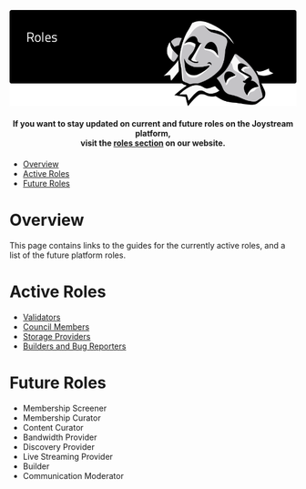 <p align="center"><img src="roles.png"></p>

<div align="center">
  <h4>If you want to stay updated on current and future roles on the Joystream platform, <br />
  visit the <a href="https://www.joystream.org/roles">roles section</a> on our website.<h4>
</div>

- [Overview](#overview)
- [Active Roles](#active-roles)
- [Future Roles](#future-roles)

# Overview
This page contains links to the guides for the currently active roles, and a list of the future platform roles.

# Active Roles
- [Validators](validators)
- [Council Members](council-members)
- [Storage Providers](storage-providers)
- [Builders and Bug Reporters](builders)

# Future Roles
 - Membership Screener
 - Membership Curator
 - Content Curator
 - Bandwidth Provider
 - Discovery Provider
 - Live Streaming Provider
 - Builder
 - Communication Moderator
